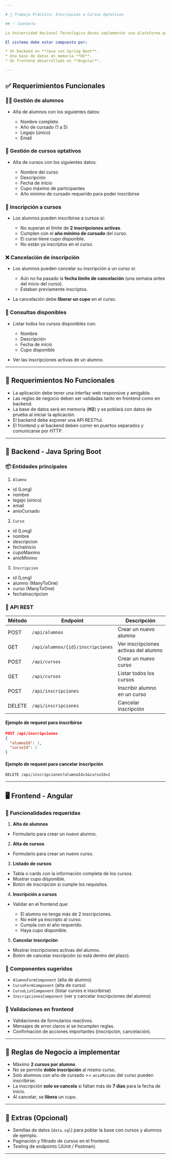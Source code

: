 ```yaml
---

# 🏫 Trabajo Práctico: Inscripción a Cursos Optativos

## ✨ Contexto

La Universidad Nacional Tecnológica desea implementar una plataforma para la gestión de cursos optativos. Esta plataforma permitirá a los alumnos consultar la oferta de cursos disponibles y registrarse a los mismos. Los cursos tienen ciertos requisitos, cupos limitados y fechas de inicio. Los alumnos podrán inscribirse a un máximo de **dos** cursos y cancelar su inscripción si lo hacen **al menos una semana antes del inicio** del curso.

El sistema debe estar compuesto por:

* Un backend en **Java con Spring Boot**.
* Una base de datos en memoria **H2**.
* Un frontend desarrollado en **Angular**.

---
```


## ✅ Requerimientos Funcionales

### 🧑‍🎓 Gestión de alumnos

* Alta de alumnos con los siguientes datos:

  * Nombre completo
  * Año de cursado (1 a 5)
  * Legajo (único)
  * Email

### 📘 Gestión de cursos optativos

* Alta de cursos con los siguientes datos:

  * Nombre del curso
  * Descripción
  * Fecha de inicio
  * Cupo máximo de participantes
  * Año mínimo de cursado requerido para poder inscribirse

### 📌 Inscripción a cursos

* Los alumnos pueden inscribirse a cursos si:

  * No superan el límite de **2 inscripciones activas**.
  * Cumplen con el **año mínimo de cursado** del curso.
  * El curso tiene cupo disponible.
  * No están ya inscriptos en el curso.

### ❌ Cancelación de inscripción

* Los alumnos pueden cancelar su inscripción a un curso si:

  * Aún no ha pasado la **fecha límite de cancelación** (una semana antes del inicio del curso).
  * Estaban previamente inscriptos.
* La cancelación debe **liberar un cupo** en el curso.

### 📄 Consultas disponibles

* Listar todos los cursos disponibles con:

  * Nombre
  * Descripción
  * Fecha de inicio
  * Cupo disponible
* Ver las inscripciones activas de un alumno.

---

## 🚫 Requerimientos No Funcionales

* La aplicación debe tener una interfaz web responsive y amigable.
* Las reglas de negocio deben ser validadas tanto en frontend como en backend.
* La base de datos será en memoria (**H2**) y se poblará con datos de prueba al iniciar la aplicación.
* El backend debe exponer una API RESTful.
* El frontend y el backend deben correr en puertos separados y comunicarse por HTTP.

---

## 🧩 Backend - Java Spring Boot

### 📦 Entidades principales

1. `Alumno`

  * id (Long)
  * nombre
  * legajo (único)
  * email
  * anioCursado

2. `Curso`

  * id (Long)
  * nombre
  * descripcion
  * fechaInicio
  * cupoMaximo
  * anioMinimo

3. `Inscripcion`

  * id (Long)
  * alumno (ManyToOne)
  * curso (ManyToOne)
  * fechaInscripcion

### 📡 API REST

| Método | Endpoint                          | Descripción                          |
| ------ | --------------------------------- | ------------------------------------ |
| POST   | `/api/alumnos`                    | Crear un nuevo alumno                |
| GET    | `/api/alumnos/{id}/inscripciones` | Ver inscripciones activas del alumno |
| POST   | `/api/cursos`                     | Crear un nuevo curso                 |
| GET    | `/api/cursos`                     | Listar todos los cursos              |
| POST   | `/api/inscripciones`              | Inscribir alumno en un curso         |
| DELETE | `/api/inscripciones`              | Cancelar inscripción                 |

#### Ejemplo de request para inscribirse

```json
POST /api/inscripciones
{
  "alumnoId": 1,
  "cursoId": 2
}
```

#### Ejemplo de request para cancelar inscripción

```http
DELETE /api/inscripciones?alumnoId=1&cursoId=2
```

---

## 🖥️ Frontend - Angular

### 🧭 Funcionalidades requeridas

1. **Alta de alumnos**

  * Formulario para crear un nuevo alumno.

2. **Alta de cursos**

  * Formulario para crear un nuevo curso.

3. **Listado de cursos**

  * Tabla o cards con la información completa de los cursos.
  * Mostrar cupo disponible.
  * Botón de inscripción si cumple los requisitos.

4. **Inscripción a cursos**

  * Validar en el frontend que:

    * El alumno no tenga más de 2 inscripciones.
    * No esté ya inscripto al curso.
    * Cumpla con el año requerido.
    * Haya cupo disponible.

5. **Cancelar inscripción**

  * Mostrar inscripciones activas del alumno.
  * Botón de cancelar inscripción (si está dentro del plazo).

### 🧱 Componentes sugeridos

* `AlumnoFormComponent` (alta de alumno)
* `CursoFormComponent` (alta de curso)
* `CursoListComponent` (listar cursos e inscribirse)
* `InscripcionesComponent` (ver y cancelar inscripciones del alumno)

### 🧪 Validaciones en frontend

* Validaciones de formularios reactivos.
* Mensajes de error claros si se incumplen reglas.
* Confirmación de acciones importantes (inscripción, cancelación).

---

## 🧪 Reglas de Negocio a implementar

* Máximo **2 cursos por alumno**.
* No se permite **doble inscripción** al mismo curso.
* Solo alumnos con año de cursado >= `anioMinimo` del curso pueden inscribirse.
* La inscripción **solo se cancela** si faltan más de **7 días** para la fecha de inicio.
* Al cancelar, se **libera** un cupo.

---

## 📂 Extras (Opcional)

* Semillas de datos (`data.sql`) para poblar la base con cursos y alumnos de ejemplo.
* Paginación y filtrado de cursos en el frontend.
* Testing de endpoints (JUnit / Postman).

---

